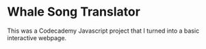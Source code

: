 Whale Song Translator
=============================================

This was a Codecademy Javascript project that I turned into a basic interactive webpage.

